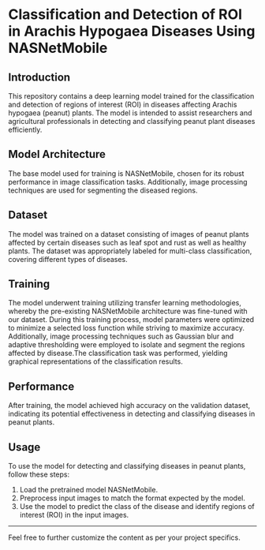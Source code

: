 # Classification and Detection of ROI in Arachis Hypogaea Diseases Using NASNetMobile 

## Introduction
This repository contains a deep learning model trained for the classification and detection of regions of interest (ROI) in diseases affecting Arachis hypogaea (peanut) plants. The model is intended to assist researchers and agricultural professionals in detecting and classifying peanut plant diseases efficiently.

## Model Architecture
The base model used for training is NASNetMobile, chosen for its robust performance in image classification tasks. Additionally, image processing techniques are used for segmenting the diseased regions.

## Dataset
The model was trained on a dataset consisting of images of peanut plants affected by certain diseases such as leaf spot and rust as well as healthy plants. The dataset was appropriately labeled for multi-class classification, covering different types of diseases.

## Training
The model underwent training utilizing transfer learning methodologies, whereby the pre-existing NASNetMobile architecture was fine-tuned with our dataset. During this training process, model parameters were optimized to minimize a selected loss function while striving to maximize accuracy. Additionally, image processing techniques such as Gaussian blur and adaptive thresholding were employed to isolate and segment the regions affected by disease.The classification task was performed, yielding graphical representations of the classification results.

## Performance
After training, the model achieved high accuracy on the validation dataset, indicating its potential effectiveness in detecting and classifying diseases in peanut plants.

## Usage
To use the model for detecting and classifying diseases in peanut plants, follow these steps:

1. Load the pretrained model NASNetMobile.
2. Preprocess input images to match the format expected by the model.
3. Use the model to predict the class of the disease and identify regions of interest (ROI) in the input images.

---

Feel free to further customize the content as per your project specifics.
